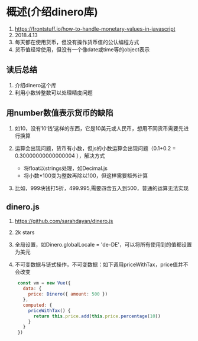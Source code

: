 # 概述(介绍dinero库)

1. https://frontstuff.io/how-to-handle-monetary-values-in-javascript
2. 2018.4.13
3. 每天都在使用货币，但没有操作货币值的公认编程方式
4. 货币值经常使用，但没有一个像date或time等的object表示

## 读后总结

1. 介绍dinero这个库
2. 利用小数转整数可以处理精度问题

## 用number数值表示货币的缺陷

1. 如10，没有10‘钱’这样的东西，它是10美元或人民币，想用不同货币需要先进行换算

2. 运算会出现问题，货币有小数，但js的小数运算会出现问题（0.1+0.2 = 0.30000000000000004 ），解决方式

   - 将float以strings处理，如Decimal.js
   - 将小数*100变为整数再除以100，但这样需要额外计算

3. 比如，999块钱打5折，499.995,需要四舍五入到500，普通的运算无法实现

## dinero.js

1. https://github.com/sarahdayan/dinero.js

2. 2k stars 

3. 全局设置，如Dinero.globalLocale = 'de-DE'，可以将所有使用到的值都设置为美元

4. 不可变数据与链式操作，不可变数据：如下调用priceWithTax，price值并不会改变

   ```javascript
    const vm = new Vue({
      data: {
        price: Dinero({ amount: 500 })
      },
      computed: {
        priceWithTax() {
          return this.price.add(this.price.percentage(10))
        }
      }
    })
   ```
